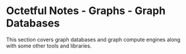 # Octetful Notes - Graphs - Graph Databases

This section covers graph databases and graph compute engines along with some other tools and libraries.
